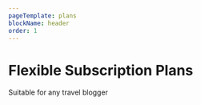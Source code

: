 ```yaml
---
pageTemplate: plans
blockName: header
order: 1
---
```


# Flexible Subscription Plans

Suitable for any travel blogger
